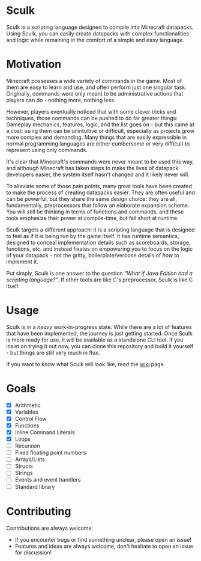 # Sculk
Sculk is a scripting language designed to compile into Minecraft datapacks. Using Sculk, you can easily create datapacks with complex functionalities and logic while remaining in the comfort of a simple and easy language.

# Motivation
Minecraft possesses a wide variety of commands in the game. Most of them are easy to learn and use, and often perform just one singular task. Originally, commands were only meant to be administrative actions that players can do - nothing more, nothing less.

However, players eventually noticed that with some clever tricks and techniques, those commands can be pushed to do far greater things: Gameplay mechanics, features, logic, and the list goes on - but this came at a cost: using them can be unintuitive or difficult, especially as projects grow more complex and demanding. Many things that are easily expressible in normal programming languages are either cumbersome or very difficult to represent using only commands.

It's clear that Minecraft's commands were never meant to be used this way, and although Minecraft has taken steps to make the lives of datapack developers easier, the system itself hasn't changed and it likely never will. 

To alleviate some of those pain points, many great tools have been created to make the process of creating datapacks easier. They are often useful and can be powerful, but they share the same design choice: they are all, fundamentally, preprocessors that follow an elaborate expansion scheme. You will still be thinking in terms of functions and commands, and these tools emphasize their power at compile-time, but fall short at runtime.

Sculk targets a different approach: it is a scripting language that is designed to feel as if it is being run by the game itself. It has runtime semantics, designed to conceal implementation details such as scoreboards, storage, functions, etc. and instead fixates on empowering you to focus on the logic of your datapack - not the gritty, boilerplate/verbose details of *how* to implement it.

Put simply, Sculk is one answer to the question *"What if Java Edition had a scripting language?"*. If other tools are like C's preprocessor, Sculk is like C itself.

# Usage

Sculk is in a *heavy* work-in-progress state. While there are a lot of features that have been implemented, the journey is just getting started.
Once Sculk is more ready for use, it will be available as a standalone CLI tool. If you insist on trying it out now, you can clone this repository and build it yourself - but things are still very much in flux.

If you want to know what Sculk will look like, read the [wiki](https://github.com/Trivaxy/sculk/wiki) page.

# Goals
- [x] Arithmetic
- [x] Variables
- [x] Control Flow
- [x] Functions
- [x] Inline Command Literals
- [x] Loops
- [ ] Recursion
- [ ] Fixed floating point numbers
- [ ] Arrays/Lists
- [ ] Structs
- [ ] Strings
- [ ] Events and event handlers
- [ ] Standard library

# Contributing
Contributions are always welcome:
- If you encounter bugs or find something unclear, please open an issue!
- Features and ideas are always welcome, don't hesitate to open an issue for discussion!
